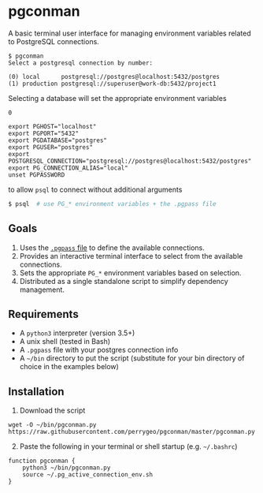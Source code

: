 # pgconman

A basic terminal user interface for managing environment variables related to PostgreSQL connections.

```
$ pgconman
Select a postgresql connection by number:

(0) local      postgresql://postgres@localhost:5432/postgres
(1) production postgresql://superuser@work-db:5432/project1
```

Selecting a database will set the appropriate environment variables

```
0

export PGHOST="localhost"
export PGPORT="5432"
export PGDATABASE="postgres"
export PGUSER="postgres"
export POSTGRESQL_CONNECTION="postgresql://postgres@localhost:5432/postgres"
export PG_CONNECTION_ALIAS="local"
unset PGPASSWORD
```

to allow `psql` to connect without additional arguments

```bash
$ psql  # use PG_* environment variables + the .pgpass file
```

## Goals

1. Uses the [`.pgpass` file](https://www.postgresql.org/docs/current/libpq-pgpass.html) to define the available connections.
2. Provides an interactive terminal interface to select from the available connections.
3. Sets the appropriate `PG_*` environment variables based on selection.
4. Distributed as a single standalone script to simplify dependency management.


## Requirements

* A `python3` interpreter (version 3.5+)
* A unix shell (tested in Bash)
* A `.pgpass` file with your postgres connection info
* A `~/bin` directory to put the script (substitute for your bin directory of choice in the examples below)

## Installation

1. Download the script

```
wget -O ~/bin/pgconman.py https://raw.githubusercontent.com/perrygeo/pgconman/master/pgconman.py
```

2. Paste the following in your terminal or shell startup (e.g. `~/.bashrc`)

```
function pgconman {
    python3 ~/bin/pgconman.py
    source ~/.pg_active_connection_env.sh
}
```
